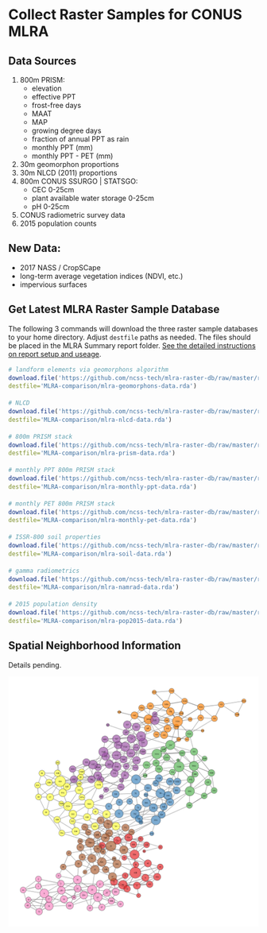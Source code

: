 # Collect Raster Samples for CONUS MLRA

## Data Sources

 1. 800m PRISM:
    + elevation
    + effective PPT
    + frost-free days
    + MAAT
    + MAP
    + growing degree days
    + fraction of annual PPT as rain
    + monthly PPT (mm)
    + monthly PPT - PET (mm)
 2. 30m geomorphon proportions
 3. 30m NLCD (2011) proportions
 4. 800m CONUS SSURGO | STATSGO:
    + CEC 0-25cm
    + plant available water storage 0-25cm
    + pH 0-25cm
 5. CONUS radiometric survey data
 6. 2015 population counts

## New Data:
  * 2017 NASS / CropSCape
  * long-term average vegetation indices (NDVI, etc.)
  * impervious surfaces

## Get Latest MLRA Raster Sample Database
The following 3 commands will download the three raster sample databases to your home directory. Adjust `destfile` paths as needed. The files should be placed in the MLRA Summary report folder. [See the detailed instructions on report setup and useage](https://github.com/ncss-tech/soilReports/tree/master/inst/reports/region2/mlra-comparison).

```r
# landform elements via geomorphons algorithm
download.file('https://github.com/ncss-tech/mlra-raster-db/raw/master/rda-files/mlra-geomorphons-data.rda', 
destfile='MLRA-comparison/mlra-geomorphons-data.rda')

# NLCD
download.file('https://github.com/ncss-tech/mlra-raster-db/raw/master/rda-files/mlra-nlcd-data.rda', 
destfile='MLRA-comparison/mlra-nlcd-data.rda')

# 800m PRISM stack
download.file('https://github.com/ncss-tech/mlra-raster-db/raw/master/rda-files/mlra-prism-data.rda', 
destfile='MLRA-comparison/mlra-prism-data.rda')

# monthly PPT 800m PRISM stack
download.file('https://github.com/ncss-tech/mlra-raster-db/raw/master/rda-files/mlra-monthly-ppt-data.rda', 
destfile='MLRA-comparison/mlra-monthly-ppt-data.rda')

# monthly PET 800m PRISM stack
download.file('https://github.com/ncss-tech/mlra-raster-db/raw/master/rda-files/mlra-monthly-pet-data.rda', 
destfile='MLRA-comparison/mlra-monthly-pet-data.rda')

# ISSR-800 soil properties
download.file('https://github.com/ncss-tech/mlra-raster-db/raw/master/rda-files/mlra-soil-data.rda', 
destfile='MLRA-comparison/mlra-soil-data.rda')

# gamma radiometrics
download.file('https://github.com/ncss-tech/mlra-raster-db/raw/master/rda-files/mlra-namrad-data.rda', 
destfile='MLRA-comparison/mlra-namrad-data.rda')

# 2015 population density
download.file('https://github.com/ncss-tech/mlra-raster-db/raw/master/rda-files/mlra-pop2015-data.rda', 
destfile='MLRA-comparison/mlra-pop2015-data.rda')
```

## Spatial Neighborhood Information
Details pending.

![spatial neighbors](figures/mlra-spatial-neighbors.png)





